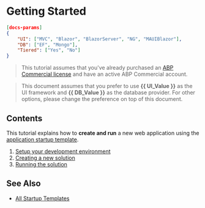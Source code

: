 # Getting Started

````json
[docs-params]
{
    "UI": ["MVC", "Blazor", "BlazorServer", "NG", "MAUIBlazor"],
    "DB": ["EF", "Mongo"],
    "Tiered": ["Yes", "No"]
}
````

> This tutorial assumes that you've already purchased an [ABP Commercial license](https://commercial.abp.io/pricing) and have an active ABP Commercial account.

> This document assumes that you prefer to use **{{ UI_Value }}** as the UI framework and **{{ DB_Value }}** as the database provider. For other options, please change the preference on top of this document.

## Contents

This tutorial explains how to **create and run** a new web application using the [application startup template](startup-templates/application/index.md).

1. [Setup your development environment](getting-started-setup-environment)
2. [Creating a new solution](getting-started-create-solution.md)
3. [Running the solution](getting-started-running-solution.md)

## See Also

* [All Startup Templates](startup-templates/index.md)
